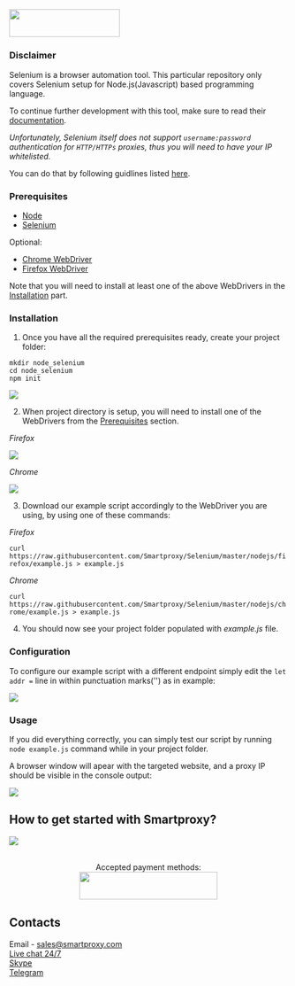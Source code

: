 ## <img src="https://smartproxy.com/wp-content/themes/smartproxy/images/smartproxy-logo.svg" alt="" width="200" height="50"> 

### Disclaimer

Selenium is a browser automation tool. This particular repository only covers Selenium setup for Node.js(Javascript) based programming language.

To continue further development with this tool, make sure to read their [documentation](https://github.com/SeleniumHQ/selenium/tree/master/javascript/node/selenium-webdriver).

*Unfortunately, Selenium itself does not support `username:password` authentication for `HTTP/HTTPs` proxies, thus you will need to have your IP whitelisted.*

You can do that by following guidlines listed [here](http://help.smartproxy.com/article/how-to-manage-whitelisted-ips/).

### Prerequisites

- [Node](https://nodejs.org/en/download/)
- [Selenium](https://github.com/SeleniumHQ/selenium/tree/master/javascript/node/selenium-webdriver#installation)

Optional:
- [Chrome WebDriver](https://www.npmjs.com/package/chromedriver#building-and-installing)
- [Firefox WebDriver](https://www.npmjs.com/package/geckodriver#install)

Note that you will need to install at least one of the above WebDrivers in the [Installation](#installation) part.

### Installation

1. Once you have all the required prerequisites ready, create your project folder:

```
mkdir node_selenium
cd node_selenium
npm init
```
<img src="https://i.imgur.com/53kgOXn.png">

2. When project directory is setup, you will need to install one of the WebDrivers from the [Prerequisites](#prerequisites) section.

*Firefox*

<img src="https://i.imgur.com/I9czv1a.png">

*Chrome*

<img src="https://i.imgur.com/ALgnAQf.png">

3. Download our example script accordingly to the WebDriver you are using, by using one of these commands: 

*Firefox*

```curl https://raw.githubusercontent.com/Smartproxy/Selenium/master/nodejs/firefox/example.js > example.js```

*Chrome*

```curl https://raw.githubusercontent.com/Smartproxy/Selenium/master/nodejs/chrome/example.js > example.js```

4. You should now see your project folder populated with *example.js* file.

### Configuration

To configure our example script with a different endpoint simply edit the `let addr =` line in within punctuation marks('') as in example:

<img src="https://i.imgur.com/rBL5rWw.png">

### Usage

If you did everything correctly, you can simply test our script by running `node example.js` command while in your project folder.

A browser window will apear with the targeted website, and a proxy IP should be visible in the console output:

<img src="https://i.imgur.com/7Na6wEN.png">

## How to get started with Smartproxy?
[<img src="https://smartproxy.com/wp-content/uploads/2019/04/How-to-buy-Smartproxy-plans-now.svg">](https://dashboard.smartproxy.com/register)
<br><br><center>Accepted payment methods:
<br><img src="https://smartproxy.com/wp-content/uploads/2018/09/payment-methods-smartproxy-residential-rotating-proxies.svg" alt="" width="250" height="50"></center>

## Contacts
Email - sales@smartproxy.com
<br><a href="https://smartproxy.com">Live chat 24/7</a>
<br><a href="https://join.skype.com/invite/bZDHw4NZg2G9">Skype</a>
<br><a href="https://t.me/smartproxy_com">Telegram</a>
